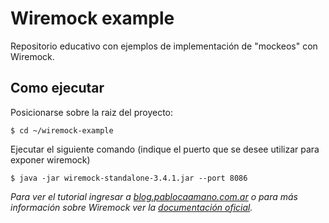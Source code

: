 # Wiremock example

Repositorio educativo con ejemplos de implementación de "mockeos" con Wiremock.

## Como ejecutar

Posicionarse sobre la raiz del proyecto:

```
$ cd ~/wiremock-example
```

Ejecutar el siguiente comando (indique el puerto que se desee utilizar para exponer wiremock)

```
$ java -jar wiremock-standalone-3.4.1.jar --port 8086
```

_Para ver el tutorial ingresar a [blog.pablocaamano.com.ar](https://blog.pablocaamano.com.ar) o para más información sobre Wiremock ver la [documentación oficial](https://wiremock.org/docs/standalone/java-jar/)._